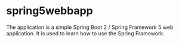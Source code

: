 # spring5webbapp

The application is a simple Spring Boot 2 / Spring Framework 5 web application.
It is used to learn how to use the Spring Framework.
